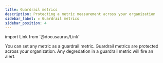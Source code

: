 ```yaml
---
title: Guardrail metrics
description: Protecting a metric measurement across your organization
sidebar_label: ★ Guardrail metrics
sidebar_position: 4
---
```


import Link from '@docusaurus/Link'

You can set any metric as a guardrail metric. Guardrail metrics are protected across your organization. Any degredation in a guardrail metric will fire an <Link to="../alerts/guardrail-metric-alerts">alert</Link>.
